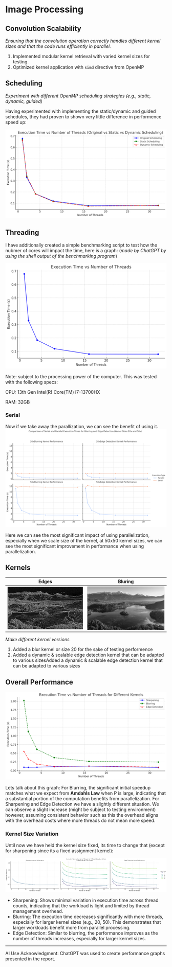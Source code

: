 # Image Processing

## Convolution Scalability
_Ensuring that the convolution operation correctly handles different kernel sizes and that the code runs efficiently in parallel._


1. Implemented modular kernel retrieval with varied kernel sizes for testing.
2. Optimized kernel application with `simd` directive from OpenMP




## Scheduling
_Experiment with different OpenMP scheduling strategies (e.g., static, dynamic, guided)_

Having experimented with implementing the static/dynamic and guided schedules, they had proven to shown
very little difference in performence speed up:

![](./schedules.png)



## Threading
I have additionally created a simple benchmarking script to test how the nubmer of cores will impact the time, here is a graph:
(_made by ChatGPT by using the shell output of the benchmarking program_)

![](benchmarking.png)

Note: subject to the processing power of the computer. This was tested with the following specs:

CPU: 13th Gen Intel(R) Core(TM) i7-13700HX

RAM: 32GB


### Serial
Now if we take away the parallization, we can see the benefit of using it.
![](./serial_speedup.png)

Here we can see the most significant impact of using parallelization, especially when we scale size of the kernel,
at 50x50 kernel sizes, we can see the most significant improvement in performance when using parallelization.

## Kernels

| Edges | Bluring             |
|-|---------------------|
| ![](./example.png) | ![](./example1.png) |

_Make different kernel versions_

1. Added a blur kernel or size $20$ for the sake of testing performence
2. Added a dynamic & scalable edge detection kernel that can be adapted to various sizesAdded a dynamic & scalable edge detection kernel that can be adapted to various sizes

## Overall Performance
![](./kernel_perf.png)

Lets talk about this graph: For Blurring, the significant initial speedup matches what we expect from **Amdahls Law** when P is large, indicating that a substantial portion of the computation benefits from parallelization.
For Sharpening and Edge Detection we have a slightly different situation. We can observe a slight increase (might be subject to testing environment) however, assuming consistent behavior such as this the overhead  aligns with the overhead costs where more threads do not mean more speed.

### Kernel Size Variation
Until now we have held the kernel size fixed, its time to change that (except for sharpening since its a fixed assignment kernel):

![](./kernel_bench.png)
- Sharpening: Shows minimal variation in execution time across thread counts, indicating that the workload is light and limited by thread management overhead.
- Blurring: The execution time decreases significantly with more threads, especially for larger kernel sizes (e.g., 20, 50). This demonstrates that larger workloads benefit more from parallel processing.
- Edge Detection: Similar to blurring, the performance improves as the number of threads increases, especially for larger kernel sizes.

---
AI Use Acknowledgment: ChatGPT was used to create performance graphs presented in the report.